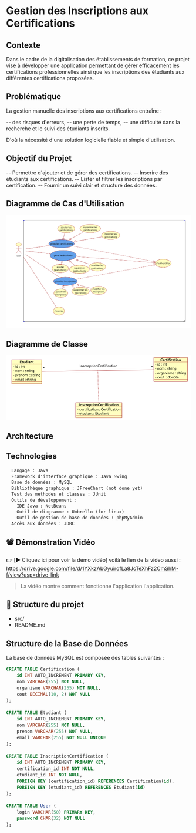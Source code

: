 # Gestion des Inscriptions aux Certifications
##  Contexte
Dans le cadre de la digitalisation des établissements de formation, ce projet vise à développer une application permettant 
de gérer efficacement les certifications professionnelles ainsi que les inscriptions des étudiants aux différentes certifications proposées.

##  Problématique
La gestion manuelle des inscriptions aux certifications entraîne :

   -- des risques d'erreurs,
   -- une perte de temps,
   -- une difficulté dans la recherche et le suivi des étudiants inscrits.

D'où la nécessité d'une solution logicielle fiable et simple d'utilisation.

## Objectif du Projet
-- Permettre d'ajouter et de gérer des certifications.
-- Inscrire des étudiants aux certifications.
-- Lister et filtrer les inscriptions par certification.
-- Fournir un suivi clair et structuré des données.
##  Diagramme de Cas d'Utilisation
![Diagramme de cas d'utilisation](images/use_case.png)
## Diagramme de Classe
![Class Diagram](images/use_case2.png)
## Architecture
## Technologies
      Langage : Java
      Framework d'interface graphique : Java Swing
      Base de données : MySQL
      Bibliothèque graphique : JFreeChart (not done yet)
      Test des methodes et classes : JUnit
      Outils de développement :
        IDE Java : NetBeans
        Outil de diagramme : Umbrello (for linux)
        Outil de gestion de base de données : phpMyAdmin
      Accès aux données : JDBC

## 📽️ Démonstration Vidéo
👉 [▶️ Cliquez ici pour voir la démo vidéo]
voilà le lien de la video aussi : https://drive.google.com/file/d/1YXkzAbGyuirqfLa8JcTeXhFz2CmShM-f/view?usp=drive_link

> La vidéo montre comment fonctionne l'application l'application.

## 📂 Structure du projet
- src/
- README.md


## Structure de la Base de Données
La base de données MySQL est composée des tables suivantes :
```sql
CREATE TABLE Certification (
    id INT AUTO_INCREMENT PRIMARY KEY,
    nom VARCHAR(255) NOT NULL,
    organisme VARCHAR(255) NOT NULL,
    cout DECIMAL(10, 2) NOT NULL
);

CREATE TABLE Etudiant (
    id INT AUTO_INCREMENT PRIMARY KEY,
    nom VARCHAR(255) NOT NULL,
    prenom VARCHAR(255) NOT NULL,
    email VARCHAR(255) NOT NULL UNIQUE
);

CREATE TABLE InscriptionCertification (
    id INT AUTO_INCREMENT PRIMARY KEY,
    certification_id INT NOT NULL,
    etudiant_id INT NOT NULL,
    FOREIGN KEY (certification_id) REFERENCES Certification(id),
    FOREIGN KEY (etudiant_id) REFERENCES Etudiant(id)
);

CREATE TABLE User (
    login VARCHAR(50) PRIMARY KEY,
    password CHAR(32) NOT NULL
);
```











